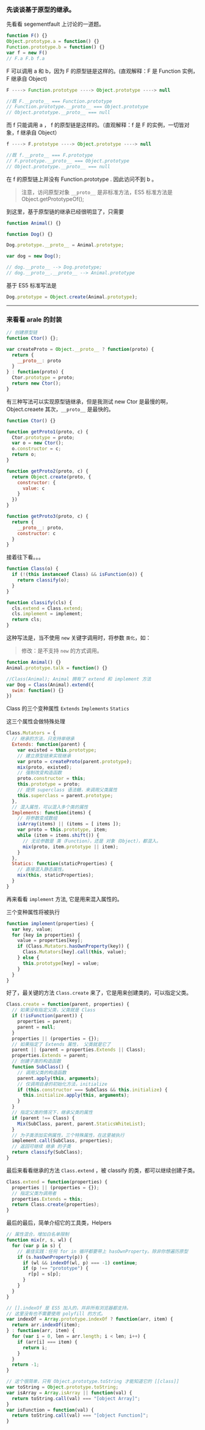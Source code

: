 ### 先谈谈基于原型的继承。

先看看 segementfault 上讨论的一道题。

````js
function F() {}
Object.prototype.a = function() {}
Function.prototype.b = function() {}
var f = new F()
// F.a F.b f.a
````

<!--break-->

F 可以调用 a 和 b，因为 F 的原型链是这样的。(直观解释：F 是 Function 实例，F 继承自 Object)

````js
F ----> Function.prototype ----> Object.prototype ----> null

//既 F.__proto__ === Function.prototype
// Function.prototype.__proto__ === Object.prototype
// Object.prototype.__proto__ === null
````

而 f 只能调用 a ， f 的原型链是这样的。（直观解释：f 是 F 的实例，一切皆对象，f 继承自 Object）

````js
f ----> F.prototype ----> Object.prototype ----> null

//既 f.__proto__ === F.prototype
// F.prototype.__proto__ === Object.prototype
// Object.prototype.__proto__ === null
````

在 f 的原型链上并没有 Function.prototype . 因此访问不到 b 。

> 注意，访问原型对象 `__proto__` 是非标准方法，ES5 标准方法是 Object.getPrototypeOf();

到这里，基于原型链的继承已经很明显了，只需要

````js
function Animal() {}

function Dog() {}

Dog.prototype.__proto__ = Animal.prototype;

var dog = new Dog();

// dog.__proto__ --> Dog.prototype;
// dog.__proto__.__proto__ --> Animal.prototype
````

基于 ES5 标准写法是

```js
Dog.prototype = Object.create(Animal.prototype);
```

---
### 来看看 arale 的封装

````js
// 创建原型链
function Ctor() {};

var createProto = Object.__proto__ ? function(proto) {
  return {
    __proto__: proto
  }
} : function(proto) {
  Ctor.prototype = proto;
  return new Ctor();
}
````

有三种写法可以实现原型链继承，但是我测试 new Ctor 是最慢的啊，Object.creaete 其次，`__proto__` 是最快的。

```js
function Ctor() {}

function getProto1(proto, c) {
  Ctor.prototype = proto;
  var o = new Ctor();
  o.constructor = c;
  return o;
}

function getProto2(proto, c) {
  return Object.create(proto, {
    constructor: {
      value: c
    }
  })
}

function getProto3(proto, c) {
  return {
    __proto__: proto,
    constructor: c
  }
}
```

接着往下看。。。

````js
function Class(o) {
  if (!(this instanceof Class) && isFunction(o)) {
    return classify(o);
  }
}

function classify(cls) {
  cls.extend = Class.extend;
  cls.implement = implement;
  return cls;
}
````

这种写法是，当不使用 `new` 关键字调用时，将参数 `类化`，如：

> 修改：是不支持 `new` 的方式调用。

````js
function Animal() {}
Animal.prototype.talk = function() {}

//Class(Animal); Animal 拥有了 extend 和 implement 方法
var Dog = Class(Animal).extend({
  swim: function() {}
})
````

Class 的三个变种属性 `Extends` `Implements` `Statics`

这三个属性会做特殊处理

````js
Class.Mutators = {
  // 继承的方法，只支持单继承
  Extends: function(parent) {
    var existed = this.prototype;
    // 建立原型链来实现继承
    var proto = createProto(parent.prototype);
    mix(proto, existed);
    // 强制改变构造函数
    proto.constructor = this;
    this.prototype = proto;
    // 提供 superclass 语法糖，来调用父类属性
    this.superclass = parent.prototype;
  },
  // 混入属性，可以混入多个类的属性
  Implements: function(items) {
    // 将参数变成数组
    isArray(items) || (items = [ items ]);
    var proto = this.prototype, item;
    while (item = items.shift()) {
      // 无论参数是 类（Function），还是 对象（Object），都混入。
      mix(proto, item.prototype || item);
    }
  },
  Statics: function(staticProperties) {
    // 直接混入静态属性。
    mix(this, staticProperties);
  }
}
````

再来看看 `implement` 方法, 它是用来混入属性的。

三个变种属性将被执行

````js
function implement(properties) {
  var key, value;
  for (key in properties) {
    value = properties[key];
    if (Class.Mutators.hasOwnProperty(key)) {
      Class.Mutators[key].call(this, value);
    } else {
      this.prototype[key] = value;
    }
  }
}
````

好了，最关键的方法 `Class.create` 来了，它是用来创建类的，可以指定父类。

````js
Class.create = function(parent, properties) {
  // 如果没有指定父类，父类就是 Class
  if (!isFunction(parent)) {
    properties = parent;
    parent = null;
  }
  properties || (properties = {});
  // 如果指定了 Extends 属性， 父类就是它了
  parent || (parent = properties.Extends || Class);
  properties.Extends = parent;
  // 创建子类的构造函数
  function SubClass() {
    // 调用父类的构造函数
    parent.apply(this, arguments);
    // 仅调用自身的初始化方法，initialize
    if (this.constructor === SubClass && this.initialize) {
      this.initialize.apply(this, arguments);
    }
  }
  // 指定父类的情况下，继承父类的属性
  if (parent !== Class) {
    Mix(SubClass, parent, parent.StaticsWhiteList);
  }
  // 为子类添加实例属性，三个特殊属性，在这里被执行
  implement.call(SubClass, properties);
  // 返回可继续 继承 的子类
  return classify(SubClass);
}
````

最后来看看继承的方法 `Class.extend` ，被 classify 的类，都可以继续创建子类。

````js
Class.extend = function(properties) {
  properties || (properties = {});
  // 指定父类为调用者
  properties.Extends = this;
  return Class.create(properties);
}
````

最后的最后，简单介绍它的工具类，Helpers

````js
// 属性混合，增加白名单限制
function mix(r, s, wl) {
  for (var p in s) {
    // 最佳实践：任何 for in 循环都要带上 hasOwnProperty。除非你想遍历原型
    if (s.hasOwnProperty(p)) {
      if (wl && indexOf(wl, p) === -1) continue;
      if (p !== "prototype") {
        r[p] = s[p];
      }
    }
  }
}

// [].indexOf 是 ES5 加入的，并非所有浏览器都支持。
// 这里没有也不需要使用 polyfill 的方式。
var indexOf = Array.prototype.indexOf ? function(arr, item) {
  return arr.indexOf(item);
} : function(arr, item) {
  for (var i = 0, len = arr.length; i < len; i++) {
    if (arr[i] === item) {
      return i;
    }
  }
  return -1;
}

// 这个很简单，只有 Object.prototype.toString 才能知道它的 [[class]]
var toString = Object.prototype.toString;
var isArray = Array.isArray || function(val) {
  return toString.call(val) === "[object Array]";
}
var isFunction = function(val) {
  return toString.call(val) === "[object Function]";
}
````
